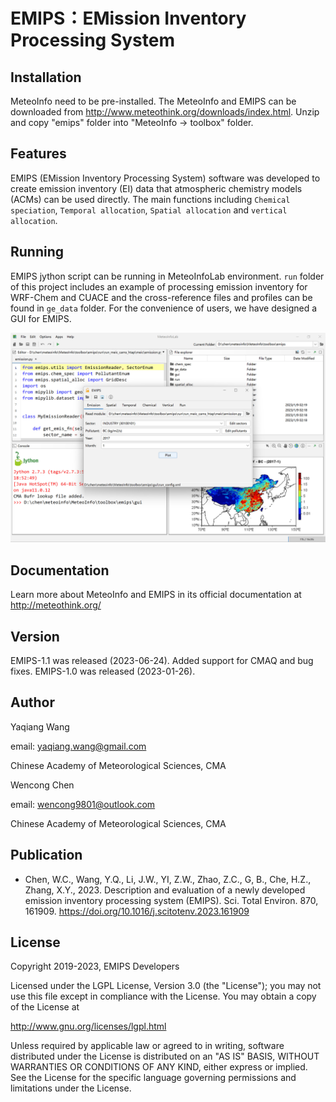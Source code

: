 EMIPS：EMission Inventory Processing System
============================================

Installation
------------

MeteoInfo need to be pre-installed. The MeteoInfo and EMIPS can be downloaded from 
http://www.meteothink.org/downloads/index.html. Unzip and copy "emips" folder into "MeteoInfo -> toolbox" folder.

Features
--------

EMIPS (EMission Inventory Processing System) software was developed to create emission inventory (EI) data
that atmospheric chemistry models (ACMs) can be used directly. The main functions including ``Chemical speciation``,
``Temporal allocation``, ``Spatial allocation`` and ``vertical allocation``. 

Running
-------

EMIPS jython script can be running in MeteoInfoLab environment. ``run`` folder of this project
includes an example of processing emission inventory for WRF-Chem and CUACE and the cross-reference
files and profiles can be found in ``ge_data`` folder. 
For the convenience of users, we have designed a GUI for EMIPS.

![EMIPS GUI](EMIPS.jpg)

Documentation
-------------

Learn more about MeteoInfo and EMIPS in its official documentation at http://meteothink.org/

Version
-------

EMIPS-1.1 was released (2023-06-24). Added support for CMAQ and bug fixes.
EMIPS-1.0 was released (2023-01-26).

Author
------

Yaqiang Wang

email: yaqiang.wang@gmail.com

Chinese Academy of Meteorological Sciences, CMA

Wencong Chen

email: wencong9801@outlook.com

Chinese Academy of Meteorological Sciences, CMA

Publication
-----------

- Chen, W.C., Wang, Y.Q., Li, J.W., YI, Z.W., Zhao, Z.C., G, B., Che, H.Z., Zhang, X.Y., 2023. 
Description and evaluation of a newly developed emission inventory processing system (EMIPS). 
Sci. Total Environ. 870, 161909. https://doi.org/10.1016/j.scitotenv.2023.161909

License
-------

Copyright 2019-2023, EMIPS Developers

Licensed under the LGPL License, Version 3.0 (the "License");
you may not use this file except in compliance with the License.
You may obtain a copy of the License at

  http://www.gnu.org/licenses/lgpl.html

Unless required by applicable law or agreed to in writing, software
distributed under the License is distributed on an "AS IS" BASIS,
WITHOUT WARRANTIES OR CONDITIONS OF ANY KIND, either express or implied.
See the License for the specific language governing permissions and
limitations under the License.